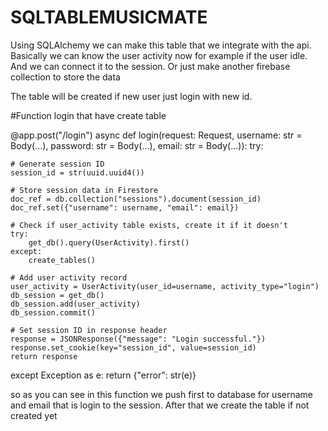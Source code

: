 # SQLTABLEMUSICMATE

Using SQLAlchemy we can make this table that we integrate with the api. Basically we can know the user activity now for example if the user idle. And we can connect it to the session. Or just make another firebase collection to store the data

The table will be created if new user just login with new id.

#Function login that have create table

@app.post("/login") async def login(request: Request, username: str = Body(...), password: str = Body(...), email: str = Body(...)): try: 

    # Generate session ID
    session_id = str(uuid.uuid4())

    # Store session data in Firestore
    doc_ref = db.collection("sessions").document(session_id)
    doc_ref.set({"username": username, "email": email})

    # Check if user_activity table exists, create it if it doesn't
    try:
        get_db().query(UserActivity).first()
    except:
        create_tables()

    # Add user activity record
    user_activity = UserActivity(user_id=username, activity_type="login")
    db_session = get_db()
    db_session.add(user_activity)
    db_session.commit()

    # Set session ID in response header
    response = JSONResponse({"message": "Login successful."})
    response.set_cookie(key="session_id", value=session_id)
    return response
except Exception as e:
    return {"error": str(e)}


so as you can see in this function we push first to database for username and email that is login to the session. After that we create the table if not created yet
